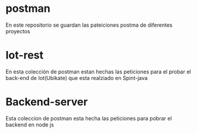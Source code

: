 # postman
En este repositorio se guardan las pateiciones postma de diferentes proyectos

# Iot-rest
En esta colección de postman estan hechas las peticiones para el probar el
back-end de Iot(Ubikate) que esta realziado en Spint-java

# Backend-server
Esta coleccion de postman esta hecha las peticiones para pobrar el backend
en node js